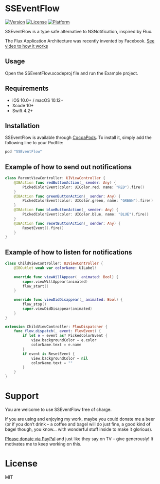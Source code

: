 # SSEventFlow

[![Version](https://img.shields.io/cocoapods/v/SSEventFlow.svg?style=flat)](http://cocoapods.org/pods/SSEventFlow)
[![License](https://img.shields.io/cocoapods/l/SSEventFlow.svg?style=flat)](http://cocoapods.org/pods/SSEventFlow)
[![Platform](https://img.shields.io/cocoapods/p/SSEventFlow.svg?style=flat)](http://cocoapods.org/pods/SSEventFlow)

SSEventFlow is a type safe alternative to NSNotification, inspired by Flux.

The Flux Application Architecture was recently invented by Facebook.
[See video to how it works](https://facebook.github.io/flux/docs/in-depth-overview.html#content)


## Usage

Open the SSEventFlow.xcodeproj file and run the Example project.


## Requirements

- iOS 10.0+ / macOS 10.12+
- Xcode 10+
- Swift 4.2+


## Installation

SSEventFlow is available through [CocoaPods](http://cocoapods.org). To install
it, simply add the following line to your Podfile:

```ruby
pod "SSEventFlow"
```


## Example of how to send out notifications

```swift
class ParentViewController: UIViewController {
    @IBAction func redButtonAction(_ sender: Any) {
        PickedColorEvent(color: UIColor.red, name: "RED").fire()
    }
    @IBAction func greenButtonAction(_ sender: Any) {
        PickedColorEvent(color: UIColor.green, name: "GREEN").fire()
    }
    @IBAction func blueButtonAction(_ sender: Any) {
        PickedColorEvent(color: UIColor.blue, name: "BLUE").fire()
    }
    @IBAction func resetButtonAction(_ sender: Any) {
        ResetEvent().fire()
    }
}
```


## Example of how to listen for notifications

```swift
class ChildViewController: UIViewController {
    @IBOutlet weak var colorName: UILabel!
    
    override func viewWillAppear(_ animated: Bool) {
        super.viewWillAppear(animated)
        flow_start()
    }
    
    override func viewDidDisappear(_ animated: Bool) {
        flow_stop()
        super.viewDidDisappear(animated)
    }
}

extension ChildViewController: FlowDispatcher {
    func flow_dispatch(_ event: FlowEvent) {
        if let e = event as? PickedColorEvent {
            view.backgroundColor = e.color
            colorName.text = e.name
        }
        if event is ResetEvent {
            view.backgroundColor = nil
            colorName.text = ""
        }
    }
}
```


# Support

You are welcome to use SSEventFlow free of charge. 

If you are using and enjoying my work, maybe you could donate me a beer (or if you don’t drink – 
a coffee and bagel will do just fine, a good kind of bagel though, you know… with wonderful stuff inside to make it glorious).

[Please donate via PayPal](https://paypal.me/SimonStrandgaard) and just like they say on TV – give generously! It motivates me to keep working on this.


# License

MIT
